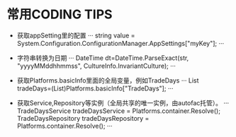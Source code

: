﻿# 常用CODING TIPS 

* 获取appSetting里的配置
···
string value = System.Configuration.ConfigurationManager.AppSettings["myKey"];
···

* 字符串转换为日期
···
DateTime dt=DateTime.ParseExact(str, "yyyyMMddhhmmss", CultureInfo.InvariantCulture);
···

* 获取Platforms.basicInfo里面的全局变量，例如TradeDays
···
List<DateTime> tradeDays=(List<DateTime>)Platforms.basicInfo["TradeDays"];
···

* 获取Service,Repository等实例（全局共享的唯一实例，由autofac托管）。
···
    TradeDaysService tradeDaysService = Platforms.container.Resolve<TradeDaysService>();
    TradeDaysRepository tradeDaysRepository = Platforms.container.Resolve<TradeDaysRepository>();
···
